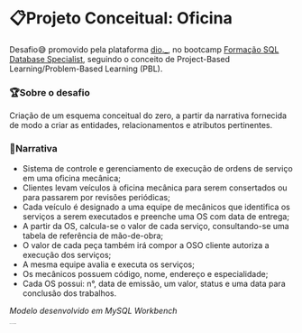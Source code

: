 # 📋Projeto Conceitual: Oficina
Desafio😅 promovido pela plataforma [dio._](https://dio.me/sign-up?ref=K9SYA3A7NE), no bootcamp [Formação SQL Database Specialist](https://web.dio.me/track/1a5a10ed-417c-4fef-8531-2097ff072817), seguindo o conceito de Project-Based Learning/Problem-Based Learning (PBL).



### 🏆Sobre o desafio
Criação de um esquema conceitual do zero, a partir da narrativa fornecida de modo a criar as entidades, relacionamentos e atributos pertinentes.



### 📜Narrativa
* Sistema de controle e gerenciamento de execução de ordens de serviço em uma oficina mecânica;
* Clientes levam veículos à oficina mecânica para serem consertados ou para passarem por revisões  periódicas;
* Cada veículo é designado a uma equipe de mecânicos que identifica os serviços a serem executados e preenche uma OS com data de entrega;
* A partir da OS, calcula-se o valor de cada serviço, consultando-se uma tabela de referência de mão-de-obra;
* O valor de cada peça também irá compor a OSO cliente autoriza a execução dos serviços;
* A mesma equipe avalia e executa os serviços;
* Os mecânicos possuem código, nome, endereço e especialidade;
* Cada OS possui: n°, data de emissão, um valor, status e uma data para conclusão dos trabalhos.

*Modelo desenvolvido em MySQL Workbench*

<img src="https://hermes.digitalinnovation.one/tracks/bc454148-6e72-4047-95cc-d516706ae405.png" alt="This is an image" style="zoom:10%;" />
